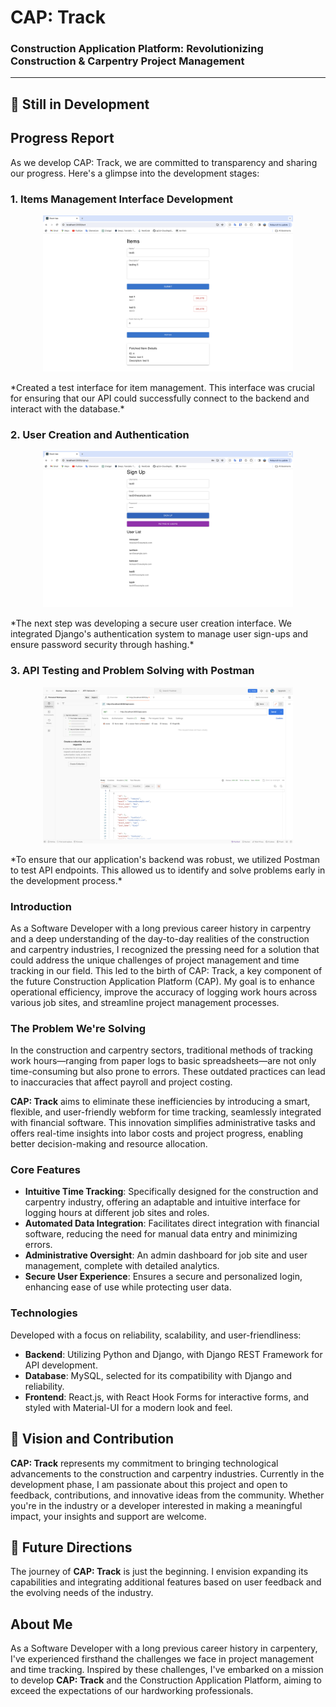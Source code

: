 # CAP: Track
### Construction Application Platform: Revolutionizing Construction & Carpentry Project Management

---

## 🚧 Still in Development

## Progress Report

As we develop CAP: Track, we are committed to transparency and sharing our progress. Here's a glimpse into the development stages:

### 1. Items Management Interface Development

<p align="center">
  <img src="/progress%20images/forum_test.png" alt="Items Management Interface" width="400">
</p>
*Created a test interface for item management. This interface was crucial for ensuring that our API could successfully connect to the backend and interact with the database.*

### 2. User Creation and Authentication

<p align="center">
  <img src="/progress%20images/user_signup_test.png" alt="User Signup Interface" width="400">
</p>
*The next step was developing a secure user creation interface. We integrated Django's authentication system to manage user sign-ups and ensure password security through hashing.*

### 3. API Testing and Problem Solving with Postman


<p align="center">
  <img src="/progress%20images/postman_api_testing.png" alt="Postman API Testing" width="400">
</p>
*To ensure that our application's backend was robust, we utilized Postman to test API endpoints. This allowed us to identify and solve problems early in the development process.*

### Introduction

As a Software Developer with a long previous career history in carpentry and a deep understanding of the day-to-day realities of the construction and carpentry industries, I recognized the pressing need for a solution that could address the unique challenges of project management and time tracking in our field. This led to the birth of CAP: Track, a key component of the future Construction Application Platform (CAP). My goal is to enhance operational efficiency, improve the accuracy of logging work hours across various job sites, and streamline project management processes.

### The Problem We're Solving

In the construction and carpentry sectors, traditional methods of tracking work hours—ranging from paper logs to basic spreadsheets—are not only time-consuming but also prone to errors. These outdated practices can lead to inaccuracies that affect payroll and project costing. 

**CAP: Track** aims to eliminate these inefficiencies by introducing a smart, flexible, and user-friendly webform for time tracking, seamlessly integrated with financial software. This innovation simplifies administrative tasks and offers real-time insights into labor costs and project progress, enabling better decision-making and resource allocation.

### Core Features

- **Intuitive Time Tracking**: Specifically designed for the construction and carpentry industry, offering an adaptable and intuitive interface for logging hours at different job sites and roles.
- **Automated Data Integration**: Facilitates direct integration with financial software, reducing the need for manual data entry and minimizing errors.
- **Administrative Oversight**: An admin dashboard for job site and user management, complete with detailed analytics.
- **Secure User Experience**: Ensures a secure and personalized login, enhancing ease of use while protecting user data.

### Technologies

Developed with a focus on reliability, scalability, and user-friendliness:
- **Backend**: Utilizing Python and Django, with Django REST Framework for API development.
- **Database**: MySQL, selected for its compatibility with Django and reliability.
- **Frontend**: React.js, with React Hook Forms for interactive forms, and styled with Material-UI for a modern look and feel.

## 🌟 Vision and Contribution

**CAP: Track** represents my commitment to bringing technological advancements to the construction and carpentry industries. Currently in the development phase, I am passionate about this project and open to feedback, contributions, and innovative ideas from the community. Whether you're in the industry or a developer interested in making a meaningful impact, your insights and support are welcome.

## 🔮 Future Directions

The journey of **CAP: Track** is just the beginning. I envision expanding its capabilities and integrating additional features based on user feedback and the evolving needs of the industry.

## About Me

As a Software Developer with a long previous career history in carpentery, I've experienced firsthand the challenges we face in project management and time tracking. Inspired by these challenges, I've embarked on a mission to develop **CAP: Track** and the Construction Application Platform, aiming to exceed the expectations of our hardworking professionals.
